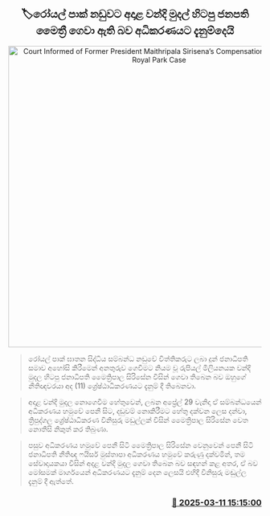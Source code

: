 <p align='center'><b><h2 align='center' title='Court Informed of Former President Maithripala Sirisena’s Compensation Payment in Royal Park Case'>🏷රෝයල් පාක් නඩුවට අදාළ වන්දි මුදල් හිටපු ජනපති මෛත්‍රී ගෙවා ඇති බව අධිකරණයට දැනුම්දෙයි</h2></b></p>
<p align='center'><img src='https://helakuru.sgp1.cdn.digitaloceanspaces.com/esana/images/lib/maithreepala.jpg' width='600' alt='Court Informed of Former President Maithripala Sirisena’s Compensation Payment in Royal Park Case'></p>

> රෝයල් පාක් ඝාතන සිද්ධිය සම්බන්ධ නඩුවේ විත්තිකරුට ලබා දුන් ජනාධිපති සමාව අහෝසි කිරීමෙන් අනතුරුව ගෙවීමට නියම වූ රුපියල් මිලියනයක වන්දි මුදල හිටපු ජනාධිපති මෛත්‍රිපාල සිරිසේන විසින් ගෙවා තිබෙන බව ඔහුගේ නීතිඥවරයා අද (11) ශ්‍රේෂ්ඨාධිකරණයට දැනුම් දී තිබෙනවා.

> අදාළ වන්දි මුදල නොගෙවීම හේතුවෙන්, ලබන අප්‍රේල් 29 වැනිදා ඒ සම්බන්ධයෙන් අධිකරණය හමුවේ පෙනී සිට, දඩුවම් නොකිරීමට හේතු දක්වන ලෙස දන්වා, ත්‍රිපුද්ගල ශ්‍රේෂ්ඨාධිකරණ විනිසුරු මඩුල්ලක් විසින් මෛත්‍රිපාල සිරිසේන වෙත නොතීසි නිකුත් කර තිබුණා.

> පසුව අධිකරණය හමුවේ පෙනී සිටි මෛත්‍රිපාල සිරිසේන වෙනුවෙන් පෙනී සිටි ජනාධිපති නීතිඥ ෆයිසර් මුස්තාපා අධිකරණය හමුවේ කරුණු දක්වමින්, තම සේවාදායකයා විසින් අදළ වන්දි මුදල ගෙවා තිබෙන බව සඳහන් කළ අතර, ඒ බව මෝසමක් මාර්ගයෙන් අධිකරණයට දැනුම් දෙන ලෙසයි එහිදී විනිසුරු මඬුල්ල දැනුම් දී ඇත්තේ.



<h3 align='right'><a href='https://www.helakuru.lk/esana/p/108246/'>📅 2025-03-11 15:15:00</a></h3>
